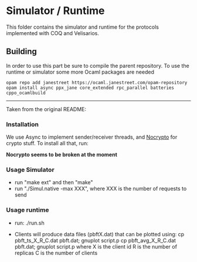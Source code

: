 
# Simulator / Runtime

This folder contains the simulator and runtime for
the protocols implemented with COQ and Velisarios.

## Building

In order to use this part be sure to compile the parent repository.
To use the runtime or simulator some more Ocaml packages are needed

    opam repo add janestreet https://ocaml.janestreet.com/opam-repository
    opam install async ppx_jane core_extended rpc_parallel batteries cppo_ocamlbuild



---

Taken from the original README:

### Installation

We use Async to implement sender/receiver threads, and
[Nocrypto](http://mirleft.github.io/ocaml-nocrypto/doc/index.html) for
crypto stuff.  To install all that, run:

**Nocrypto seems to be broken at the moment**

### Usage Simulator 

- run "make ext" and then "make"
- run "./Simul.native -max XXX", where XXX is the number of requests
  to send

### Usage runtime

- run: ./run.sh

- Clients will produce data files (pbftX.dat) that can be plotted using:
    cp pbft_ts_X_R_C.dat pbft.dat; gnuplot script.p
    cp pbft_avg_X_R_C.dat pbft.dat; gnuplot script.p
  where X is the client id
        R is the number of replicas
	C is the number of clients
